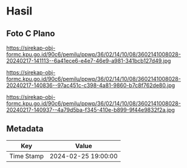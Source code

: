 # Hasil

## Foto C Plano

https://sirekap-obj-formc.kpu.go.id/90c6/pemilu/ppwp/36/02/14/10/08/3602141008028-20240217-141113--6a41ece6-e4e7-46e9-a981-341bcb127d49.jpg

https://sirekap-obj-formc.kpu.go.id/90c6/pemilu/ppwp/36/02/14/10/08/3602141008028-20240217-140836--97ac451c-c398-4a81-9860-b7c8f762de80.jpg

https://sirekap-obj-formc.kpu.go.id/90c6/pemilu/ppwp/36/02/14/10/08/3602141008028-20240217-140937--4a79d5ba-f345-410e-b899-9f44e9832f2a.jpg


## Metadata

| Key        | Value               |
| ---------- | ------------------- |
| Time Stamp | 2024-02-25 19:00:00 |



